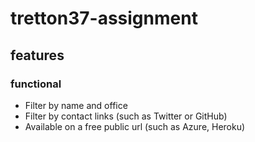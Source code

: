 # tretton37-assignment

## features

### functional

- Filter by name and office
- Filter by contact links (such as Twitter or GitHub)
- Available on a free public url (such as Azure, Heroku)
